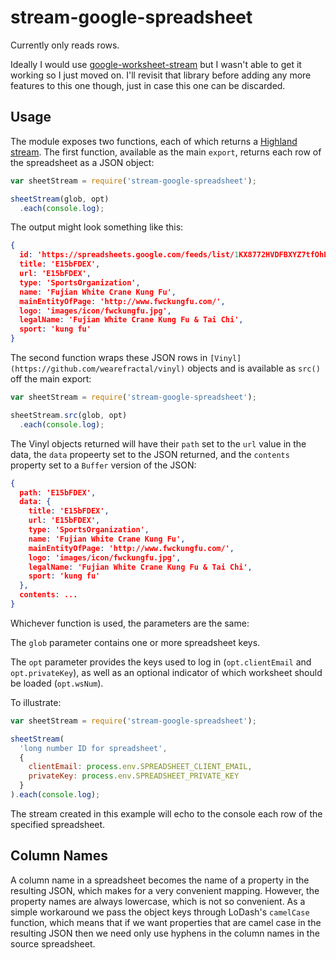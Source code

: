 # stream-google-spreadsheet

Currently only reads rows.

Ideally I would use [google-worksheet-stream](https://www.npmjs.com/package/google-worksheet-stream) but I wasn't able to get it working so I just moved on. I'll revisit that library before adding any more features to this one though, just in case this one can be discarded.

## Usage

The module exposes two functions, each of which returns a [Highland stream](http://highlandjs.org/). The first function, available as the main `export`, returns each row of the spreadsheet as a JSON object:

```javascript
var sheetStream = require('stream-google-spreadsheet');

sheetStream(glob, opt)
  .each(console.log);
```

The output might look something like this:

```json
{
  id: 'https://spreadsheets.google.com/feeds/list/1KX8772HVDFBXYZ7tfOhE-bAuAgSLYABCVkgVwumDEFk/od6/private/full/blah4',
  title: 'E15bFDEX',
  url: 'E15bFDEX',
  type: 'SportsOrganization',
  name: 'Fujian White Crane Kung Fu',
  mainEntityOfPage: 'http://www.fwckungfu.com/',
  logo: 'images/icon/fwckungfu.jpg',
  legalName: 'Fujian White Crane Kung Fu & Tai Chi',
  sport: 'kung fu'
}
```

The second function wraps these JSON rows in `[Vinyl](https://github.com/wearefractal/vinyl)` objects and is available as `src()` off the main export:

```javascript
var sheetStream = require('stream-google-spreadsheet');

sheetStream.src(glob, opt)
  .each(console.log);
```

The Vinyl objects returned will have their `path` set to the `url` value in the data, the `data` propeerty set to the JSON returned, and the `contents` property set to a `Buffer` version of the JSON:

```json
{
  path: 'E15bFDEX',
  data: {
    title: 'E15bFDEX',
    url: 'E15bFDEX',
    type: 'SportsOrganization',
    name: 'Fujian White Crane Kung Fu',
    mainEntityOfPage: 'http://www.fwckungfu.com/',
    logo: 'images/icon/fwckungfu.jpg',
    legalName: 'Fujian White Crane Kung Fu & Tai Chi',
    sport: 'kung fu'
  },
  contents: ...
}
```

Whichever function is used, the parameters are the same:

The `glob` parameter contains one or more spreadsheet keys.

The `opt` parameter provides the keys used to log in (`opt.clientEmail` and `opt.privateKey`), as well as an optional indicator of which worksheet should be loaded (`opt.wsNum`).

To illustrate:

```javascript
var sheetStream = require('stream-google-spreadsheet');

sheetStream(
  'long number ID for spreadsheet',
  {
    clientEmail: process.env.SPREADSHEET_CLIENT_EMAIL,
    privateKey: process.env.SPREADSHEET_PRIVATE_KEY
  }
).each(console.log);
```

The stream created in this example will echo to the console each row of the specified spreadsheet.

## Column Names

A column name in a spreadsheet becomes the name of a property in the resulting JSON, which makes for a very convenient mapping. However, the property names are always lowercase, which is not so convenient. As a simple workaround we pass the object keys through LoDash's `camelCase` function, which means that if we want properties that are camel case in the resulting JSON then we need only use hyphens in the column names in the source spreadsheet.
